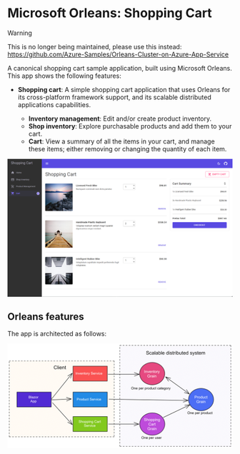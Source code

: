 # Microsoft Orleans: Shopping Cart

> [!WARNING]
> This is no longer being maintained, please use this instead: <https://github.com/Azure-Samples/Orleans-Cluster-on-Azure-App-Service>

A canonical shopping cart sample application, built using Microsoft Orleans. This app shows the following features:

- **Shopping cart**: A simple shopping cart application that uses Orleans for its cross-platform framework support, and its scalable distributed applications capabilities.

  - **Inventory management**: Edit and/or create product inventory.
  - **Shop inventory**: Explore purchasable products and add them to your cart.
  - **Cart**: View a summary of all the items in your cart, and manage these items; either removing or changing the quantity of each item.

![Shopping Cart sample app running.](media/shopping-cart.png)

## Orleans features

The app is architected as follows:

![Shopping Cart sample app architecture.](media/shopping-cart-arch.png)
